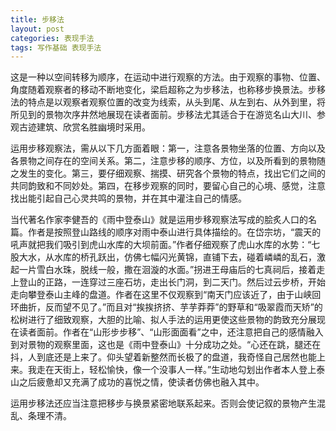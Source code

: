 ```yaml
---
title: 步移法
layout: post
categories: 表现手法
tags: 写作基础 表现手法
---
```


这是一种以空间转移为顺序，在运动中进行观察的方法。由于观察的事物、位置、角度随着观察者的移动不断地变化，梁启超称之为步移法，也称移步换景法。步移法的特点是以观察者观察位置的改变为线索，从头到尾、从左到右、从外到里，将所见到的景物次序井然地展现在读者面前。步移法尤其适合于在游览名山大川、参观古迹建筑、欣赏名胜幽境时采用。

运用步移观察法，需从以下几方面着眼：第一，注意各景物坐落的位置、方向以及各景物之间存在的空间关系。第二，注意步移的顺序、方位，以及所看到的景物随之发生的变化。第三，要仔细观察、揣摸、研究各个景物的特点，找出它们之间的共同韵致和不同妙处。第四，在移步观察的同时，要留心自己的心境、感觉，注意找出能引起自己心灵共鸣的景物，并在其中灌注自己的情感。

当代著名作家李健吾的《雨中登泰山》就是运用步移观察法写成的脍炙人口的名篇。作者是按照登山路线的顺序对雨中泰山进行具体描绘的。在岱宗坊，“震天的吼声就把我们吸引到虎山水库的大坝前面。”作者仔细观察了虎山水库的水势：“七股大水，从水库的桥孔跃出，仿佛七幅闪光黄锦，直铺下去，碰着嶙嶙的乱石，激起一片雪白水珠，脱线一般，撒在洄漩的水面。”拐进王母庙后的七真祠后，接着走上登山的正路，一连穿过三座石坊，走出长门洞，到二天门。然后过云步桥，开始走向攀登泰山主峰的盘道。作者在这里不仅观察到“南天门应该近了，由于山峡回环曲折，反而望不见了。”而且对“挨挨挤挤、芋芋莽莽”的野草和“吸翠霞而天矫”的松树进行了细致观察，大胆的比喻、拟人手法的运用更使这些景物的韵致充分展现在读者面前。作者在“山形步步移”、“山形面面看”之中，还注意把自己的感情融入到对景物的观察里面，这也是《雨中登泰山》十分成功之处。“心还在跳，腿还在抖，人到底还是上来了。仰头望着新整然而长极了的盘道，我奇怪自己居然也能上来。我走在天街上，轻松愉快，像一个没事人一样。”生动地勾划出作者本人登上泰山之后疲惫却又充满了成功的喜悦之情，使读者仿佛也融入其中。

运用步移法还应当注意把移步与换景紧密地联系起来。否则会使记叙的景物产生混乱、条理不清。 